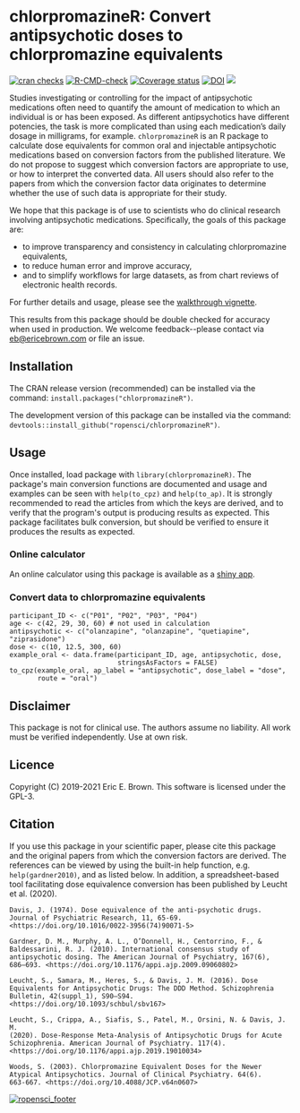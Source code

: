 # chlorpromazineR: Convert antipsychotic doses to chlorpromazine equivalents

[![cran checks](https://cranchecks.info/badges/summary/chlorpromazineR)](https://cran.r-project.org/web/checks/check_results_chlorpromazineR.html) [![R-CMD-check](https://github.com/ropensci/chlorpromazineR/workflows/R-CMD-check/badge.svg)](https://github.com/ropensci/chlorpromazineR/actions) [![Coverage status](https://codecov.io/gh/ropensci/chlorpromazineR/branch/master/graph/badge.svg)](https://codecov.io/github/ropensci/chlorpromazineR?branch=master) [![DOI](https://zenodo.org/badge/175675220.svg)](https://zenodo.org/badge/latestdoi/175675220) [![](https://badges.ropensci.org/307_status.svg)](https://github.com/ropensci/software-review/issues/307/) 


Studies investigating or controlling for the impact of antipsychotic medications often need to quantify the amount of medication to which an individual is or has been exposed. As different antipsychotics have different potencies, the task is more complicated than using each medication’s daily dosage in milligrams, for example. `chlorpromazineR` is an R package to calculate dose equivalents for common oral and injectable antipsychotic medications based on conversion factors from the published literature. We do not propose to suggest which conversion factors are appropriate to use, or how to interpret the converted data. All users should also refer to the papers from which the conversion factor data originates to determine whether the use of such data is appropriate for their study.

We hope that this package is of use to scientists who do clinical research involving antipsychotic medications. Specifically, the goals of this package are:

* to improve transparency and consistency in calculating chlorpromazine equivalents,
* to reduce human error and improve accuracy,
* and to simplify workflows for large datasets, as from chart reviews of electronic health records.

For further details and usage, please see the [walkthrough vignette](https://htmlpreview.github.io/?https://github.com/ropensci/chlorpromazineR/blob/master/doc/walkthrough.html).

This results from this package should be double checked for accuracy when used in production. We welcome feedback--please contact via eb@ericebrown.com or file an issue.

## Installation

The CRAN release version (recommended) can be installed via the command: `install.packages("chlorpromazineR")`.

The development version of this package can be installed via the command: `devtools::install_github("ropensci/chlorpromazineR")`.

## Usage

Once installed, load package with `library(chlorpromazineR)`. The package's main conversion functions are documented and usage and examples can be seen with `help(to_cpz)` and `help(to_ap)`. It is strongly recommended to read the articles from which the keys are derived, and to verify that the program's output is producing results as expected. This package facilitates bulk conversion, but should be verified to ensure it produces the results as expected.

### Online calculator

An online calculator using this package is available as a [shiny app](http://ap.eebc.ca/).

### Convert data to chlorpromazine equivalents

    participant_ID <- c("P01", "P02", "P03", "P04")
    age <- c(42, 29, 30, 60) # not used in calculation
    antipsychotic <- c("olanzapine", "olanzapine", "quetiapine", "ziprasidone")
    dose <- c(10, 12.5, 300, 60)
    example_oral <- data.frame(participant_ID, age, antipsychotic, dose, 
                               stringsAsFactors = FALSE)
    to_cpz(example_oral, ap_label = "antipsychotic", dose_label = "dose", 
           route = "oral")

## Disclaimer

This package is not for clinical use. The authors assume no liability. All work must be verified independently. Use at own risk.

## Licence

Copyright (C) 2019-2021 Eric E. Brown. This software is licensed under the GPL-3.

## Citation

If you use this package in your scientific paper, please cite this package and the original papers from which the conversion factors are derived. The references can be viewed by using the built-in help function, e.g. `help(gardner2010)`, and as listed below. In addition, a spreadsheet-based tool facilitating dose equivalence conversion has been published by Leucht et al. (2020).

    Davis, J. (1974). Dose equivalence of the anti-psychotic drugs.
    Journal of Psychiatric Research, 11, 65-69.
    <https://doi.org/10.1016/0022-3956(74)90071-5>

    Gardner, D. M., Murphy, A. L., O’Donnell, H., Centorrino, F., & 
    Baldessarini, R. J. (2010). International consensus study of 
    antipsychotic dosing. The American Journal of Psychiatry, 167(6),
    686–693. <https://doi.org/10.1176/appi.ajp.2009.09060802>

    Leucht, S., Samara, M., Heres, S., & Davis, J. M. (2016). Dose
    Equivalents for Antipsychotic Drugs: The DDD Method. Schizophrenia
    Bulletin, 42(suppl_1), S90–S94. <https://doi.org/10.1093/schbul/sbv167>
    
    Leucht, S., Crippa, A., Siafis, S., Patel, M., Orsini, N. & Davis, J. M. 
    (2020). Dose-Response Meta-Analysis of Antipsychotic Drugs for Acute 
    Schizophrenia. American Journal of Psychiatry. 117(4).
    <https://doi.org/10.1176/appi.ajp.2019.19010034>

    Woods, S. (2003). Chlorpromazine Equivalent Doses for the Newer
    Atypical Antipsychotics. Journal of Clinical Psychiatry. 64(6).
    663-667. <https://doi.org/10.4088/JCP.v64n0607>
    
    

[![ropensci_footer](https://ropensci.org/public_images/ropensci_footer.png)](https://ropensci.org)
